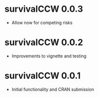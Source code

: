 # survivalCCW 0.0.3
* Allow now for competing risks

# survivalCCW 0.0.2
* Improvements to vignette and testing

# survivalCCW 0.0.1
* Initial functionality and CRAN submission